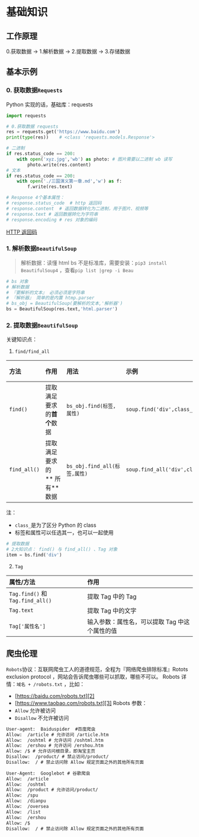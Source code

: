 # 基础知识
## 工作原理
0.获取数据 -\> 1.解析数据 -\> 2.提取数据 -\> 3.存储数据

## 基本示例
### 0. 获取数据`Requests`
Python 实现的话，基础库：requests
```python
import requests

# 0.获取数据 requests
res = requests.get('https://www.baidu.com')
print(type(res))	# <class 'requests.models.Response'>

# 二进制
if res.status_code == 200:
	with open('xyz.jpg','wb') as photo:	# 图片需要以二进制 wb 读写
		photo.write(res.content)
# 文本
if res.status_code == 200:
	with open('./三国演义第一章.md','w') as f:
		f.write(res.text)

# Response 4个基本属性：
# response.status_code	# http 返回码
# response.content	# 返回数据转化为二进制，用于图片、视频等
# response.text	# 返回数据转化为字符串
# response.encoding	# res 对象的编码
```
[HTTP 返回码][1]
### 1. 解析数据`BeautifulSoup`
> 解析数据：读懂 html
bs 不是标准库，需要安装：`pip3 install BeautifulSoup4` ，查看`pip list |grep -i Beau`

```python
# bs 对象
# 解析数据
# 『要解析的文本』 必须必须是字符串
# 『解析器』 简单的是内置 htmp.parser
# bs_obj = BeautifulSoup(要解析的文本,'解析器')
bs = BeautifulSoup(res.text,'html.parser')
```

### 2. 提取数据`BeautifulSoup`
关键知识点：

1. `find/find_all`

| 方法 | 作用 | 用法 |示例 | 返回值对象 |
|:----|:----|:----|:----|:----|
| `find()`| 提取满足要求的**首个**数据 | `bs_obj.find(标签,属性)` | `soup.find('div',class_='books')` | Tag |
| `find_all()`| 提取满足要求的** 所有**数据 | `bs_obj.find_all(标签,属性)` | `soup.find_all('div',class_='books')` | ResultSet |

注：
- `class_`是为了区分 Python 的 class
- 标签和属性可以任选其一，也可以一起使用

```python
# 提取数据
# 2大知识点： find() 与 find_all() 、Tag 对象
item = bs.find('div')
```

2. `Tag`

| 属性/方法 | 作用 |
|:----|:----|
| `Tag.find()` 和 `Tag.find_all()` | 提取 Tag 中的 Tag |
| `Tag.text` | 提取 Tag 中的文字 |
| `Tag['属性名']` | 输入参数：属性名，可以提取 Tag 中这个属性的值 |

## 爬虫伦理
`Robots`协议：互联网爬虫工人的道德规范，全程为『网络爬虫排除标准』Rotots exclusion protocol ，网站会告诉爬虫哪些可以抓取，哪些不可以。
Robots 详情：`域名 + /robots.txt` ，比如：
- [https://baidu.com/robots.txt][2]
- [https://www.taobao.com/robots.txt][3]
Robots 参数：
- `Allow`  允许被访问
- `Disallow` 不允许被访问
```html
User-agent:  Baiduspider  #百度爬虫
Allow:  /article # 允许访问 /article.htm
Allow:  /oshtml # 允许访问 /oshtml.htm
Allow:  /ershou # 允许访问 /ershou.htm
Allow: /$ # 允许访问根目录，即淘宝主页
Disallow:  /product/ # 禁止访问/product/
Disallow:  / # 禁止访问除 Allow 规定页面之外的其他所有页面
​
User-Agent:  Googlebot # 谷歌爬虫
Allow:  /article
Allow:  /oshtml
Allow:  /product # 允许访问/product/
Allow:  /spu
Allow:  /dianpu
Allow:  /oversea
Allow:  /list
Allow:  /ershou
Allow: /$
Disallow:  / # 禁止访问除 Allow 规定页面之外的其他所有页面
```

[1]:	https://localprod.pandateacher.com/python-manuscript/crawler-html/exercise/HTTP%E5%93%8D%E5%BA%94%E7%8A%B6%E6%80%81%E7%A0%81.md
[2]:	http://baidu.com/robots.txt
[3]:	https://www.taobao.com/robots.txt